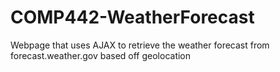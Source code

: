 # COMP442-WeatherForecast
Webpage that uses AJAX to retrieve the weather forecast from forecast.weather.gov based off geolocation

